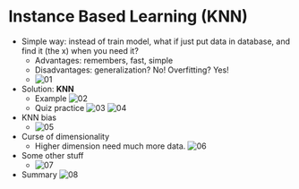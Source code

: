 # Instance Based Learning (KNN)
- Simple way: instead of train model, what if just put data in database, and find it (the x) when you need it?
    - Advantages: remembers, fast, simple
    - Disadvantages: generalization? No! Overfitting? Yes!
    - ![01](https://raw.githubusercontent.com/suereey/ML7641_Fall2021_StudyNotes/main/Screenshot/SL4/01_.PNG)
- Solution: **KNN**
    - Example
    ![02](https://raw.githubusercontent.com/suereey/ML7641_Fall2021_StudyNotes/main/Screenshot/SL4/02_.PNG)
    - Quiz practice
    ![03](https://raw.githubusercontent.com/suereey/ML7641_Fall2021_StudyNotes/main/Screenshot/SL4/03_.PNG)
    ![04](https://raw.githubusercontent.com/suereey/ML7641_Fall2021_StudyNotes/main/Screenshot/SL4/04._.PNG)
- KNN bias
    - ![05](https://raw.githubusercontent.com/suereey/ML7641_Fall2021_StudyNotes/main/Screenshot/SL4/05_bias.PNG)
- Curse of dimensionality
    - Higher dimension need much more data.
    ![06]()
- Some other stuff
    - ![07]()
- Summary
![08]()